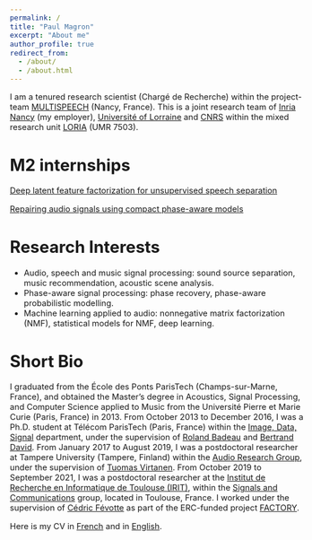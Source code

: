 ```yaml
---
permalink: /
title: "Paul Magron"
excerpt: "About me"
author_profile: true
redirect_from: 
  - /about/
  - /about.html
---
```


<style type="text/css">
  body{
  font-size: 11pt;
}
</style>

I am a tenured research scientist (Chargé de Recherche) within the project-team [MULTISPEECH](https://team.inria.fr/multispeech/) (Nancy, France). This is a joint research team of [Inria Nancy](https://www.inria.fr/fr/centre-inria-nancy-grand-est) (my employer), [Université of Lorraine](https://welcome.univ-lorraine.fr/en/) and [CNRS](http://www.cnrs.fr/) within the mixed research unit [LORIA](https://www.loria.fr/en/) (UMR 7503).


M2 internships
======

[Deep latent feature factorization for unsupervised speech separation ](https://team.inria.fr/multispeech/deep-latent-feature-factorization-for-unsupervised-speech-separation/)

[Repairing audio signals using compact phase-aware models](https://team.inria.fr/multispeech/m2_internship_phase/)


Research Interests
======

* Audio, speech and music signal processing: sound source separation, music recommendation, acoustic scene analysis.
* Phase-aware signal processing: phase recovery, phase-aware probabilistic modelling.
* Machine learning applied to audio: nonnegative matrix factorization (NMF), statistical models for NMF, deep learning.

Short Bio
======

I graduated from the École des Ponts ParisTech (Champs-sur-Marne, France), and obtained the Master’s degree in Acoustics, Signal Processing, and Computer Science applied to Music from the Université Pierre et Marie Curie (Paris, France) in 2013.
From October 2013 to December 2016, I was a Ph.D. student at Télécom ParisTech (Paris, France) within the [Image, Data, Signal](http://www.ids.telecom-paristech.fr) department, under the supervision of [Roland Badeau](http://perso.telecom-paristech.fr/%7Erbadeau/) and [Bertrand David](http://perso.telecom-paristech.fr/%7Ebedavid/).
From January 2017 to August 2019, I was a postdoctoral researcher at Tampere University (Tampere, Finland) within the [Audio Research Group](http://arg.cs.tut.fi/), under the supervision of [Tuomas Virtanen](http://www.cs.tut.fi/%7Etuomasv/).
From October 2019 to September 2021, I was a postdoctoral researcher at the [Institut de Recherche en Informatique de Toulouse (IRIT)](https://www.irit.fr/), within the [Signals and Communications](http://sc.enseeiht.fr/) group, located in Toulouse, France. I worked under the supervision of [Cédric Févotte](https://www.irit.fr/%7ECedric.Fevotte/) as part of the ERC-funded project [FACTORY](http://projectfactory.irit.fr/).


Here is my CV in [French](/files/cv_fr.pdf) and in [English](/files/cv_en.pdf).
